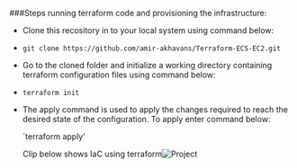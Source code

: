 
###Steps running terraform code and provisioning the infrastructure:

 - Clone this recository in to your local system using command below:
 - 
   `git clone https://github.com/amir-akhavans/Terraform-ECS-EC2.git`
   
 - Go to the cloned folder and initialize a working directory containing terraform configuration files using command below:
 - 
   `terraform init`
   
 - The apply command is used to apply the changes required to reach the desired state of the configuration. To apply enter command below:
 
   `terraform apply'
   
   Clip below shows IaC using terraform![Project](https://user-images.githubusercontent.com/83725346/169901391-706565f9-bc38-4f20-bb8f-d6d00e6518a1.gif)
